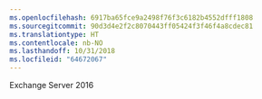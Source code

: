 ```yaml
---
ms.openlocfilehash: 6917ba65fce9a2498f76f3c6182b4552dfff1808
ms.sourcegitcommit: 90d3d4e2f2c8070443ff05424f3f46f4a8cdec81
ms.translationtype: HT
ms.contentlocale: nb-NO
ms.lasthandoff: 10/31/2018
ms.locfileid: "64672067"
---
```

Exchange Server 2016